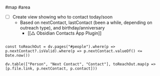 #map #area


- [ ] Create view showing who to contact today/soon
	- Based on nextContact, lastContact (been a while, depending on outreach type), and birthday/anniversary
		- [[△  Obsidian Contacts App Plugin]]



```dataviewjs

const toReachOut = dv.pages("#people").where(p => p.nextContact?.isValid).where(p => p.nextContact.valueOf() <= Date.now())

dv.table(["Person", "Next Contact", "Contact"], toReachOut.map(p => [p.file.link, p.nextContact, p.contact]))
```

